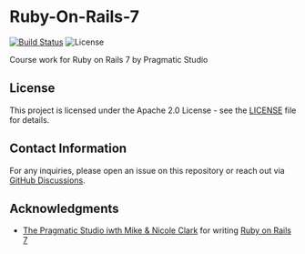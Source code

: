 # Ruby-On-Rails-7

[![Build Status](https://img.shields.io/github/actions/workflow/status/Boutquin/Ruby-On-Rails-7/CI.yml?branch=main)](https://github.com/Boutquin/Ruby-On-Rails-7/actions/workflows/CI.yml)
![License](https://img.shields.io/github/license/boutquin/Ruby-On-Rails-7?style=for-the-badge)

Course work for Ruby on Rails 7 by Pragmatic Studio

## License

This project is licensed under the Apache 2.0 License - see the [LICENSE](LICENSE) file for details.

## Contact Information

For any inquiries, please open an issue on this repository or reach out via [GitHub Discussions](https://github.com/Boutquin/Ruby-On-Rails-7/discussions).

## Acknowledgments

- [The Pragmatic Studio iwth Mike & Nicole Clark](https://pragmaticstudio.com) for writing [Ruby on Rails 7](https://pragmaticstudio.com/courses/rails)
